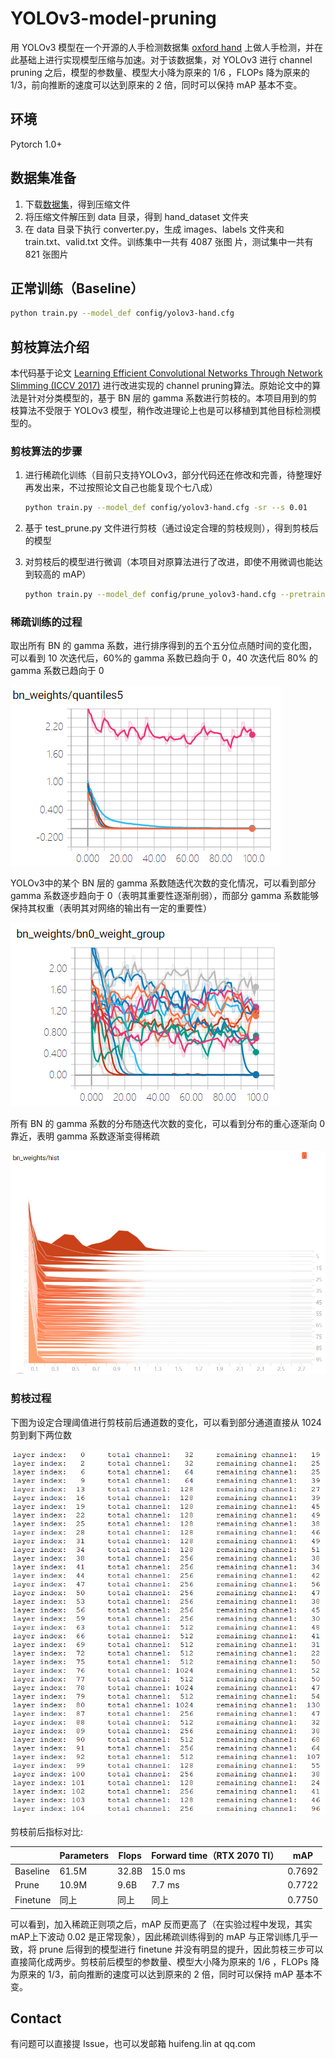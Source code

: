 # YOLOv3-model-pruning

用 YOLOv3 模型在一个开源的人手检测数据集 [oxford hand](http://www.robots.ox.ac.uk/~vgg/data/hands/) 上做人手检测，并在此基础上进行实现模型压缩与加速。对于该数据集，对 YOLOv3 进行 channel pruning 之后，模型的参数量、模型大小降为原来的 1/6 ，FLOPs 降为原来的 1/3，前向推断的速度可以达到原来的 2 倍，同时可以保持 mAP 基本不变。

## 环境

Pytorch 1.0+

## 数据集准备

1. 下载[数据集](http://www.robots.ox.ac.uk/~vgg/data/hands/downloads/hand_dataset.tar.gz)，得到压缩文件
2. 将压缩文件解压到 data 目录，得到 hand_dataset 文件夹
3. 在 data 目录下执行 converter.py，生成 images、labels 文件夹和 train.txt、valid.txt 文件。训练集中一共有 4087 张图
   片，测试集中一共有 821 张图片

## 正常训练（Baseline）

```bash
python train.py --model_def config/yolov3-hand.cfg
```

## 剪枝算法介绍

本代码基于论文 [Learning Efficient Convolutional Networks Through Network Slimming (ICCV 2017)](http://openaccess.thecvf.com/content_iccv_2017/html/Liu_Learning_Efficient_Convolutional_ICCV_2017_paper.html) 进行改进实现的 channel pruning算法。原始论文中的算法是针对分类模型的，基于 BN 层的 gamma 系数进行剪枝的。本项目用到的剪枝算法不受限于 YOLOv3 模型，稍作改进理论上也是可以移植到其他目标检测模型的。

### 剪枝算法的步骤

1. 进行稀疏化训练（目前只支持YOLOv3，部分代码还在修改和完善，待整理好再发出来，不过按照论文自己也能复现个七八成）

   ```bash
   python train.py --model_def config/yolov3-hand.cfg -sr --s 0.01
   ```

2. 基于 test_prune.py 文件进行剪枝（通过设定合理的剪枝规则），得到剪枝后的模型

3. 对剪枝后的模型进行微调（本项目对原算法进行了改进，即使不用微调也能达到较高的 mAP）

   ```bash
   python train.py --model_def config/prune_yolov3-hand.cfg --pretrained_weights checkpoints/prune_yolov3_ckpt_n.pth
   ```

### 稀疏训练的过程

取出所有 BN 的 gamma 系数，进行排序得到的五个五分位点随时间的变化图，可以看到 10 次迭代后，60%的 gamma 系数已趋向于 0，40 次迭代后 80% 的 gamma 系数已趋向于 0

![](https://raw.githubusercontent.com/Lam1360/md-image/master/img/20190628202900.png)

YOLOv3中的某个 BN 层的 gamma 系数随迭代次数的变化情况，可以看到部分 gamma 系数逐步趋向于 0（表明其重要性逐渐削弱），而部分 gamma 系数能够保持其权重（表明其对网络的输出有一定的重要性）

![](https://raw.githubusercontent.com/Lam1360/md-image/master/img/20190628202755.png)

所有 BN 的 gamma 系数的分布随迭代次数的变化，可以看到分布的重心逐渐向 0 靠近，表明 gamma 系数逐渐变得稀疏

![](https://raw.githubusercontent.com/Lam1360/md-image/master/img/20190628203732.png)

### 剪枝过程

下图为设定合理阈值进行剪枝前后通道数的变化，可以看到部分通道直接从 1024 剪到剩下两位数

![](https://raw.githubusercontent.com/Lam1360/md-image/master/img/20190628205342.png)

剪枝前后指标对比:

|          | Parameters | Flops | Forward time（RTX 2070 TI） | mAP    |
| -------- | ---------- | ----- | --------------------------- | ------ |
| Baseline | 61.5M      | 32.8B | 15.0 ms                     | 0.7692 |
| Prune    | 10.9M      | 9.6B  | 7.7 ms                      | 0.7722 |
| Finetune | 同上       | 同上  | 同上                        | 0.7750 |

可以看到，加入稀疏正则项之后，mAP 反而更高了（在实验过程中发现，其实 mAP上下波动 0.02 是正常现象），因此稀疏训练得到的 mAP 与正常训练几乎一致，将 prune 后得到的模型进行 finetune 并没有明显的提升，因此剪枝三步可以直接简化成两步。剪枝前后模型的参数量、模型大小降为原来的 1/6 ，FLOPs 降为原来的 1/3，前向推断的速度可以达到原来的 2 倍，同时可以保持 mAP 基本不变。

## Contact

有问题可以直接提 Issue，也可以发邮箱 huifeng.lin at qq.com

